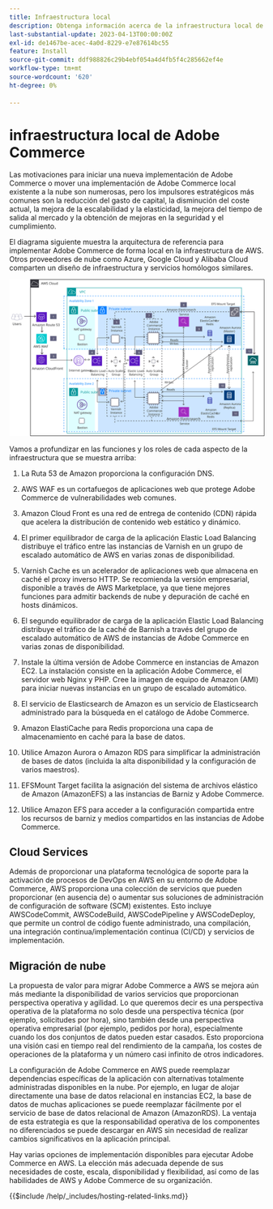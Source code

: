 ```yaml
---
title: Infraestructura local
description: Obtenga información acerca de la infraestructura local de Adobe Commerce y los servicios en la nube de terceros.
last-substantial-update: 2023-04-13T00:00:00Z
exl-id: de1467be-acec-4a0d-8229-e7e87614bc55
feature: Install
source-git-commit: ddf988826c29b4ebf054a4d4fb5f4c285662ef4e
workflow-type: tm+mt
source-wordcount: '620'
ht-degree: 0%

---
```


# infraestructura local de Adobe Commerce

Las motivaciones para iniciar una nueva implementación de Adobe Commerce o mover una implementación de Adobe Commerce local existente a la nube son numerosas, pero los impulsores estratégicos más comunes son la reducción del gasto de capital, la disminución del coste actual, la mejora de la escalabilidad y la elasticidad, la mejora del tiempo de salida al mercado y la obtención de mejoras en la seguridad y el cumplimiento.

El diagrama siguiente muestra la arquitectura de referencia para implementar Adobe Commerce de forma local en la infraestructura de AWS. Otros proveedores de nube como Azure, Google Cloud y Alibaba Cloud comparten un diseño de infraestructura y servicios homólogos similares.

![Diagrama que muestra la infraestructura de Adobe Commerce de alojamiento propio en servicios en la nube de terceros](/help/assets/playbooks/on-premises-infrastructure.svg)

Vamos a profundizar en las funciones y los roles de cada aspecto de la infraestructura que se muestra arriba:

1. La Ruta 53 de Amazon proporciona la configuración DNS.

1. AWS WAF es un cortafuegos de aplicaciones web que protege Adobe Commerce de vulnerabilidades web comunes.

1. Amazon Cloud Front es una red de entrega de contenido (CDN) rápida que acelera la distribución de contenido web estático y dinámico.

1. El primer equilibrador de carga de la aplicación Elastic Load Balancing distribuye el tráfico entre las instancias de Varnish en un grupo de escalado automático de AWS en varias zonas de disponibilidad.

1. Varnish Cache es un acelerador de aplicaciones web que almacena en caché el proxy inverso HTTP. Se recomienda la versión empresarial, disponible a través de AWS Marketplace, ya que tiene mejores funciones para admitir backends de nube y depuración de caché en hosts dinámicos.

1. El segundo equilibrador de carga de la aplicación Elastic Load Balancing distribuye el tráfico de la caché de Barnish a través del grupo de escalado automático de AWS de instancias de Adobe Commerce en varias zonas de disponibilidad.

1. Instale la última versión de Adobe Commerce en instancias de Amazon EC2. La instalación consiste en la aplicación Adobe Commerce, el servidor web Nginx y PHP. Cree la imagen de equipo de Amazon (AMI) para iniciar nuevas instancias en un grupo de escalado automático.

1. El servicio de Elasticsearch de Amazon es un servicio de Elasticsearch administrado para la búsqueda en el catálogo de Adobe Commerce.

1. Amazon ElastiCache para Redis proporciona una capa de almacenamiento en caché para la base de datos.

1. Utilice Amazon Aurora o Amazon RDS para simplificar la administración de bases de datos (incluida la alta disponibilidad y la configuración de varios maestros).

1. EFSMount Target facilita la asignación del sistema de archivos elástico de Amazon (AmazonEFS) a las instancias de Barniz y Adobe Commerce.

1. Utilice Amazon EFS para acceder a la configuración compartida entre los recursos de barniz y medios compartidos en las instancias de Adobe Commerce.

## Cloud Services

Además de proporcionar una plataforma tecnológica de soporte para la activación de procesos de DevOps en AWS en su entorno de Adobe Commerce, AWS proporciona una colección de servicios que pueden proporcionar (en ausencia de) o aumentar sus soluciones de administración de configuración de software (SCM) existentes. Esto incluye AWSCodeCommit, AWSCodeBuild, AWSCodePipeline y AWSCodeDeploy, que permite un control de código fuente administrado, una compilación, una integración continua/implementación continua (CI/CD) y servicios de implementación.

## Migración de nube

La propuesta de valor para migrar Adobe Commerce a AWS se mejora aún más mediante la disponibilidad de varios servicios que proporcionan perspectiva operativa y agilidad. Lo que queremos decir es una perspectiva operativa de la plataforma no solo desde una perspectiva técnica (por ejemplo, solicitudes por hora), sino también desde una perspectiva operativa empresarial (por ejemplo, pedidos por hora), especialmente cuando los dos conjuntos de datos pueden estar casados. Esto proporciona una visión casi en tiempo real del rendimiento de la campaña, los costes de operaciones de la plataforma y un número casi infinito de otros indicadores.

La configuración de Adobe Commerce en AWS puede reemplazar dependencias específicas de la aplicación con alternativas totalmente administradas disponibles en la nube. Por ejemplo, en lugar de alojar directamente una base de datos relacional en instancias EC2, la base de datos de muchas aplicaciones se puede reemplazar fácilmente por el servicio de base de datos relacional de Amazon (AmazonRDS). La ventaja de esta estrategia es que la responsabilidad operativa de los componentes no diferenciados se puede descargar en AWS sin necesidad de realizar cambios significativos en la aplicación principal.

Hay varias opciones de implementación disponibles para ejecutar Adobe Commerce en AWS. La elección más adecuada depende de sus necesidades de coste, escala, disponibilidad y flexibilidad, así como de las habilidades de AWS y Adobe Commerce de su organización.

{{$include /help/_includes/hosting-related-links.md}}
